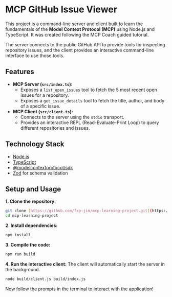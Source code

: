 # MCP GitHub Issue Viewer

This project is a command-line server and client built to learn the fundamentals of the **Model Context Protocol (MCP)** using Node.js and TypeScript. It was created following the MCP Coach guided tutorial.

The server connects to the public GitHub API to provide tools for inspecting repository issues, and the client provides an interactive command-line interface to use those tools.

## Features

-   **MCP Server (`src/index.ts`):**
    -   Exposes a `list_open_issues` tool to fetch the 5 most recent open issues for a repository.
    -   Exposes a `get_issue_details` tool to fetch the title, author, and body of a specific issue.
-   **MCP Client (`src/client.ts`):**
    -   Connects to the server using the `stdio` transport.
    -   Provides an interactive REPL (Read-Evaluate-Print Loop) to query different repositories and issues.

## Technology Stack

-   [Node.js](https://nodejs.org/)
-   [TypeScript](https://www.typescriptlang.org/)
-   [@modelcontextprotocol/sdk](https://www.npmjs.com/package/@modelcontextprotocol/sdk)
-   [Zod](https://zod.dev/) for schema validation

## Setup and Usage

**1. Clone the repository:**
```bash
git clone [https://github.com/fxp-jim/mcp-learning-project.git](https://github.com/fxp-jim/mcp-learning-project.git)
cd mcp-learning-project
```

**2. Install dependencies:**
```bash
npm install
```

**3. Compile the code:**
```bash
npm run build
```

**4. Run the interactive client:**
The client will automatically start the server in the background.
```bash
node build/client.js build/index.js
```
Now follow the prompts in the terminal to interact with the application!